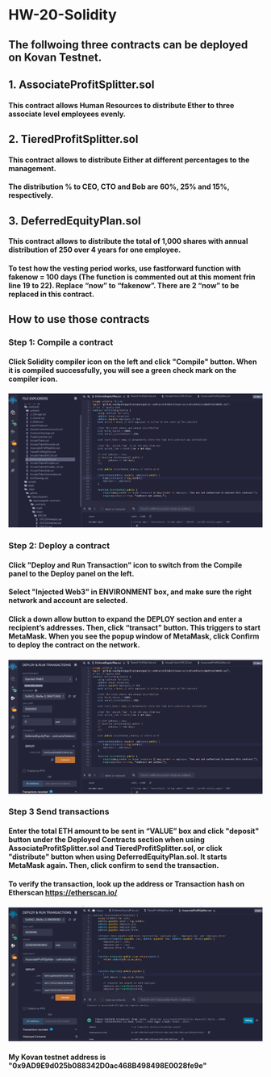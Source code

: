 # HW-20-Solidity
## The follwoing three contracts can be deployed on Kovan Testnet.
## 1. AssociateProfitSplitter.sol
#### This contract allows Human Resources to distribute Ether to three associate level employees evenly.   
## 2. TieredProfitSplitter.sol
#### This contract allows to distribute Either at different percentages to the management.
#### The distribution % to CEO, CTO and Bob are 60%, 25% and 15%, respectively.     
## 3. DeferredEquityPlan.sol
#### This contract allows to distribute the total of 1,000 shares with annual distribution of 250 over 4 years for one employee.  
#### To test how the vesting period works, use fastforward function with fakenow = 100 days (The function is commented out at this moment frin line 19 to 22). Replace “now” to “fakenow”. There are 2 “now” to be replaced in this contract.  
## How to use those contracts 
### Step 1: Compile a contract 
#### Click Solidity compiler icon on the left and click "Compile" button. When it is compiled successfully, you will see a green check mark on the compiler icon.
![](gifs/FileCompiler.gif)

### Step 2: Deploy a contract
#### Click "Deploy and Run Transaction" icon to switch from the Compile panel to the Deploy panel on the left. 
#### Select "Injected Web3" in ENVIRONMENT box, and make sure the right network and account are selected.
#### Click a down allow button to expand the DEPLOY section and enter a recipient’s addresses. Then, click “transact” button. This triggers to start MetaMask. When you see the popup window of MetaMask, click Confirm to deploy the contract on the network.  
![](gifs/Deploy.gif)
### Step 3 Send transactions 
#### Enter the total ETH amount to be sent in “VALUE” box and click "deposit" button under the Deployed Contracts section when using AssociateProfitSplitter.sol and TieredProfitSplitter.sol, or click "distribute" button when using DeferredEquityPlan.sol. It starts MetaMask again. Then, click confirm to send the transaction.  
#### To verify the transaction, look up the address or Transaction hash on Etherscan https://etherscan.io/
![](gifs/Assoc_screen.gif)
#### My Kovan testnet address is "0x9AD9E9d025b088342D0ac468B498498E0028fe9e"
